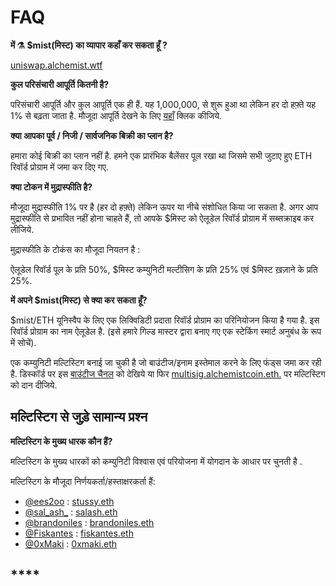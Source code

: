 # FAQ

**में ⚗️ $mist\(मिस्ट\) का व्यापार कहाँ कर सकता हूँ ?**

[uniswap.alchemist.wtf](http://uniswap.alchemist.wtf)

**कुल परिसंचारी आपूर्ति कितनी है?**

परिसंचारी आपूर्ति और कुल आपूर्ति एक ही हैं. यह 1,000,000, से शुरू हुआ था लेकिन हर दो हफ़्ते यह 1% से बढ़ता जाता है. मौजूदा आपूर्ति देखने के लिए [यहाँ](https://etherscan.io/token/0x88acdd2a6425c3faae4bc9650fd7e27e0bebb7ab) क्लिक कीजिये.

**क्या आपका पूर्व / निजी / सार्वजनिक बिक्री का प्लान है?**

हमारा कोई बिक्री का प्लान नहीं है. हमने एक प्रारंभिक बैलेंसर पूल रखा था जिसमे सभी जुटाए हुए ETH रिवॉर्ड प्रोग्राम में जमा कर दिए गए.

**क्या टोकन में मुद्रास्फीति है?**

मौजूदा मुद्रास्फीति 1% पर है \(हर दो हफ़्ते\) लेकिन ऊपर या नीचे संशोधित किया जा सकता है. अगर आप मुद्रास्फीति से प्रभावित नहीं होना चाहते हैं, तो आपके $मिस्ट को ऐलूडेल रिवॉर्ड प्रोग्राम में सब्सक्राइब कर लीजिये.

मुद्रास्फीति के टोकंस का मौजूदा नियतन है :

ऐलूडेल रिवॉर्ड पूल के प्रति 50%, $मिस्ट कम्युनिटी मल्टीसिग के प्रति 25% एवं $मिस्ट ख़ज़ाने के प्रति 25%.

**में अपने $mist\(मिस्ट\) से क्या कर सकता हूँ?**

$mist/ETH यूनिस्वैप के लिए एक लिक्विडिटी प्रदाता रिवॉर्ड प्रोग्राम का परिनियोजन किया है गया है. इस रिवॉर्ड प्रोग्राम का नाम ऐलूडेल है. \(इसे हमारे गिल्ड मास्टर द्वारा बनाए गए एक स्टेकिंग स्मार्ट अनुबंध के रूप में सोचें\).

एक कम्युनिटी मल्टिस्टिग बनाई जा चुकी है जो बाउंटीज/इनाम इस्तेमाल करने के लिए फंड्स जमा कर रही है. डिस्कॉर्ड पर इस [बाउंटीज चैनल](https://discord.gg/92hQDCw25u) को देखिये या फिर [multisig.alchemistcoin.eth.](https://etherscan.io/address/multisig.alchemistcoin.eth) पर मल्टिस्टिग को दान दीजिये.

## **मल्टिस्टिग से जुड़े सामान्य प्रश्न**

**मल्टिस्टिग के मुख्य धारक कौन हैं?**

मल्टिस्टिग के मुख्य धारकों को कम्युनिटी विश्वास एवं परियोजना में योगदान के आधार पर चुनती है .

मल्टिस्टिग के मौजूदा निर्णयकर्ता/हस्ताक्षरकर्ता हैं:

* [@ees2oo](https://twitter.com/ees2oo) : [stussy.eth](https://etherscan.io/address/stussy.eth)
* [@sal_ash_](https://twitter.com/sal_ash_) : [salash.eth](https://etherscan.io/address/salash.eth)
* [@brandoniles](https://twitter.com/brandoniles) : [brandoniles.eth](https://etherscan.io/address/brandoniles.eth)
* [@Fiskantes](https://twitter.com/Fiskantes) : [fiskantes.eth](https://etherscan.io/address/fiskantes.eth)
* [@0xMaki](https://twitter.com/0xMaki) : [0xmaki.eth](https://etherscan.io/address/0xmaki.eth)

## \*\*\*\*



